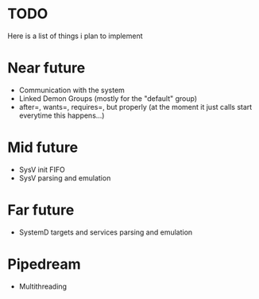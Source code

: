 # TODO
Here is a list of things i plan to implement

# Near future
* Communication with the system
* Linked Demon Groups (mostly for the "default" group)
* after=, wants=, requires=, but properly (at the moment it just calls start everytime this happens...)
# Mid future
* SysV init FIFO
* SysV parsing and emulation
# Far future
* SystemD targets and services parsing and emulation
# Pipedream
* Multithreading
